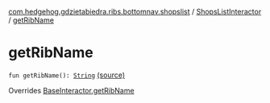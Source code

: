 [com.hedgehog.gdzietabiedra.ribs.bottomnav.shopslist](../index.md) / [ShopsListInteractor](index.md) / [getRibName](./get-rib-name.md)

# getRibName

`fun getRibName(): `[`String`](https://kotlinlang.org/api/latest/jvm/stdlib/kotlin/-string/index.html) [(source)](https://github.com/asvid/GdzieTaBiedra/tree/master/app/src/main/java/com/hedgehog/gdzietabiedra/ribs/bottomnav/shopslist/ShopsListInteractor.kt#L48)

Overrides [BaseInteractor.getRibName](../../com.uber.rib.core/-base-interactor/get-rib-name.md)

